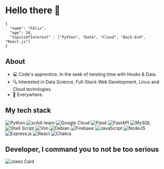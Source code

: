 # Hello there 👋

```
{
  "name": "Félix",
  "age": 24,
  "topicsOfInterest" : ["Python", "Data", "Cloud", "Back-End", "React.js"]
}
```

## About

- 💻 Code's apprentice. In the seek of twisting time with Hooks & Data. 		
- 🔍 Interested in Data Science, Full-Stack Web Development, Linux and Cloud technlogies. 
- 📍 Everywhere.

## My tech stack

![Python](https://img.shields.io/badge/python-3670A0?style=for-the-badge&logo=python&logoColor=ffdd54)
![scikit-learn](https://img.shields.io/badge/scikit--learn-%23F7931E.svg?style=for-the-badge&logo=scikit-learn&logoColor=white)
![Google Cloud](https://img.shields.io/badge/GoogleCloud-%234285F4.svg?style=for-the-badge&logo=google-cloud&logoColor=white)
![Flask](https://img.shields.io/badge/flask-%23000.svg?style=for-the-badge&logo=flask&logoColor=white)
![FastAPI](https://img.shields.io/badge/FastAPI-005571?style=for-the-badge&logo=fastapi)
![MySQL](https://img.shields.io/badge/mysql-%2300f.svg?style=for-the-badge&logo=mysql&logoColor=white)
![Shell Script](https://img.shields.io/badge/shell_script-%23121011.svg?style=for-the-badge&logo=gnu-bash&logoColor=white)
![Vim](https://img.shields.io/badge/VIM-%2311AB00.svg?style=for-the-badge&logo=vim&logoColor=white)
![Debian](https://img.shields.io/badge/Debian-D70A53?style=for-the-badge&logo=debian&logoColor=white)
![Firebase](https://img.shields.io/badge/Firebase-039BE5?style=for-the-badge&logo=Firebase&logoColor=white)
![JavaScript](https://img.shields.io/badge/javascript-%23323330.svg?style=for-the-badge&logo=javascript&logoColor=%23F7DF1E)
![NodeJS](https://img.shields.io/badge/node.js-6DA55F?style=for-the-badge&logo=node.js&logoColor=white)
![Express.js](https://img.shields.io/badge/express.js-%23404d59.svg?style=for-the-badge&logo=express&logoColor=%2361DAFB)
![React](https://img.shields.io/badge/react-%2320232a.svg?style=for-the-badge&logo=react&logoColor=%2361DAFB)
![Chakra](https://img.shields.io/badge/chakra-%234ED1C5.svg?style=for-the-badge&logo=chakraui&logoColor=white)


## Developer, I command you to not be too serious

![Jokes Card](https://readme-jokes.vercel.app/api?hideBorder&theme=cobalt&qColor=%23944bcc&aColor=%23bbdb51)

